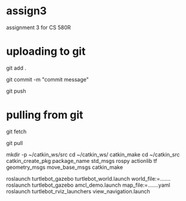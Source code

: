 # assign3
 assignment 3 for CS 580R

# uploading to git

git add .

git commit -m "commit message"

git push

# pulling from git

git fetch

git pull

mkdir -p ~/catkin_ws/src
cd ~/catkin_ws/
catkin_make
cd ~/catkin_src
catkin_create_pkg package_name std_msgs rospy actionlib tf geometry_msgs move_base_msgs
catkin_make

roslaunch turtlebot_gazebo turtlebot_world.launch world_file:=.......
roslaunch turtlebot_gazebo amcl_demo.launch map_file:=.......yaml
roslaunch turtlebot_rviz_launchers view_navigation.launch
